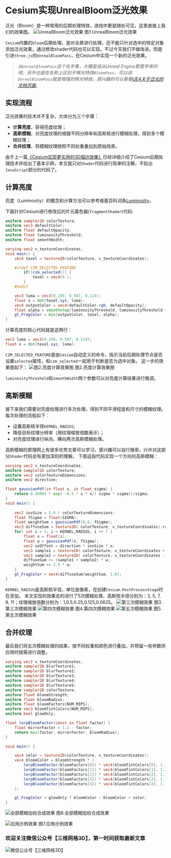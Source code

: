 # Cesium实现UnrealBloom泛光效果
泛光（Bloom）是一种常用的后期处理特效，游戏中更是随处可见，这里直接上我们的效果图。
![UnrealBloom泛光效果](图1.jpg)
图1.UnrealBloom泛光效果

`Cesium`内置的`bloom`后期处理，是对全屏进行处理，还不能只针对选中的特定对象添加泛光效果，通过修改shader代码也可以实现。不过今天我们不做改进，而是引进`three.js`的`UnrealBloomPass`，在Cesium中实现一个新的泛光效果。
>*从`UnrealBloomPass`这个名字看，大概是说从Unreal Engine那里学来的吧，另外也是在名称上区别于辉光特效`BloomPass`，可以说`UnrealBloomPass`就是增强的辉光特效。感兴趣的可以看看[UE4关于泛光的文档页面](https://docs.unrealengine.com/4.27/zh-CN/RenderingAndGraphics/PostProcessEffects/Bloom/)*。

## 实现流程
泛光效果的技术并不复杂，大体分为三个步骤：
* **计算亮度**，获得亮度纹理；
* **高斯模糊**，对亮度纹理的根据不同分辨率和高斯核进行模糊处理，得到多个模糊纹理；
* **合并纹理**，将模糊纹理按照不同权重叠加到原始场景。

由于上一篇[《Cesium实现更实用的3D描边效果》](https://mp.weixin.qq.com/s/rrWPxm9BFSf_AFHWLEVQZw)已经详细介绍了Cesium后期处理技术并给出了基本示例，本文就只对`Shader`代码进行简单的注解，不贴出`JavaScript`部分的代码了。
## 计算亮度
亮度（Luminosity）的概念和计算方法可以参考维基百科词条[Luminosity](http://en.wikipedia.org/wiki/Luminosity)。

下面针对Cesium进行修改后的片元着色器(`fragmentShader`)代码:
```glsl
uniform sampler2D colorTexture;
uniform vec3 defaultColor;
uniform float defaultOpacity;
uniform float luminosityThreshold;
uniform float smoothWidth;

varying vec2 v_textureCoordinates;
void main() {
    vec4 texel = texture2D(colorTexture, v_textureCoordinates);

    #ifdef CZM_SELECTED_FEATURE
        if(!czm_selected()) {
            texel = vec4(0.);
        }
    #endif

    vec3 luma = vec3(0.299, 0.587, 0.114);
    float v = dot(texel.xyz, luma);
    vec4 outputColor = vec4(defaultColor.rgb, defaultOpacity);
    float alpha = smoothstep(luminosityThreshold, luminosityThreshold + smoothWidth, v);
    gl_FragColor = mix(outputColor, texel, alpha);
}
```
计算亮度的核心代码就是这两行：
```glsl
vec3 luma = vec3(0.299, 0.587, 0.114);
float v = dot(texel.xyz, luma);
```
`CZM_SELECTED_FEATURE`是由`Cesium`自动定义的命令，指示当前后期处理节点是否设置`selected`属性，和`czm_selected`一起用于判断是否为选中对象。
这一步的效果图如下：
![图2.亮度计算效果图](luminosity.jpg)
图2.亮度计算效果图

`luminosityThreshold`和`smoothWidth`两个参数可以对亮度计算结果进行微调。

## 高斯模糊
接下来我们需要对亮度纹理进行多次处理，得到不同平滑程度和尺寸的模糊纹理。每次处理的流程如下：
* 设置高斯核半径`KERNEL_RADIUS`;
* 降低目标纹理分辨率（用纹理缩放倍数表示）；
* 对亮度纹理进行纵向、横向两次高斯模糊处理。

高斯模糊的原理网上有很多优秀文章可以学习，感兴趣可以自行搜索，兴许对这部分`Shader`代码会有更加深刻的理解。
下面这段代码实现一个方向的高斯模糊：
```glsl
varying vec2 v_textureCoordinates;
uniform sampler2D colorTexture;
uniform vec2 colorTextureDimensions;
uniform vec2 direction;

float gaussianPdf(in float x, in float sigma) {
    return 0.39894 * exp( -0.5 * x * x/( sigma * sigma))/sigma;
}
void main() {
    
    vec2 invSize = 1.0 / colorTextureDimensions;
    float fSigma = float(SIGMA);
    float weightSum = gaussianPdf(0.0, fSigma);
    vec3 diffuseSum = texture2D( colorTexture, v_textureCoordinates).rgb * weightSum;
    for( int i = 1; i < KERNEL_RADIUS; i ++ ) {
        float x = float(i);
        float w = gaussianPdf(x, fSigma);
        vec2 uvOffset = direction * invSize * x;
        vec3 sample1 = texture2D( colorTexture, v_textureCoordinates + uvOffset).rgb;
        vec3 sample2 = texture2D( colorTexture, v_textureCoordinates - uvOffset).rgb;
        diffuseSum += (sample1 + sample2) * w;
        weightSum += 2.0 * w;
    }
    gl_FragColor = vec4(diffuseSum/weightSum, 1.0);
}
```
`KERNEL_RADIUS`是高斯核半径，单位是像素，在创建`Cesium.PostProcessStage`时在添加。
本文实现的效果总的进行了5次模糊处理，高斯核半径分别为：3, 5, 7, 9, 11；纹理缩放倍数分别为：1,0.5,0.25,0.125,0.0625。
![第三次模糊效果](blur2.jpg)
图3.第三次模糊效果
![第四次模糊效果](blur3.jpg)
图4.第四次模糊效果
![第五次模糊效果](blur4.jpg)
图5.第五次模糊效果
## 合并纹理
最后我们将五次模糊处理的结果，按不同权重和颜色进行叠加，并预留一些参数供应用时按需进行调整。
```glsl
varying vec2 v_textureCoordinates;
uniform sampler2D blurTexture1;
uniform sampler2D blurTexture2;
uniform sampler2D blurTexture3;
uniform sampler2D blurTexture4;
uniform sampler2D blurTexture5;
uniform sampler2D colorTexture;
uniform float bloomStrength;
uniform float bloomRadius;
uniform float bloomFactors[NUM_MIPS];
uniform vec3 bloomTintColors[NUM_MIPS];
uniform bool glowOnly;

float lerpBloomFactor(const in float factor) {
    float mirrorFactor = 1.2 - factor;
    return mix(factor, mirrorFactor, bloomRadius);
}

void main() {

    vec4 color = texture2D(colorTexture, v_textureCoordinates);
    vec4 bloomColor = bloomStrength * (
        lerpBloomFactor(bloomFactors[0]) * vec4(bloomTintColors[0], 1.) * texture2D(blurTexture1, v_textureCoordinates) +
        lerpBloomFactor(bloomFactors[1]) * vec4(bloomTintColors[1], 1.) * texture2D(blurTexture2, v_textureCoordinates) +
        lerpBloomFactor(bloomFactors[2]) * vec4(bloomTintColors[2], 1.) * texture2D(blurTexture3, v_textureCoordinates) +
        lerpBloomFactor(bloomFactors[3]) * vec4(bloomTintColors[3], 1.) * texture2D(blurTexture4, v_textureCoordinates) +
        lerpBloomFactor(bloomFactors[4]) * vec4(bloomTintColors[4], 1.) * texture2D(blurTexture5, v_textureCoordinates)
    );

    gl_FragColor = glowOnly ? bloomColor : bloomColor + color;
}
```
![全部模糊加权合成效果](glow.jpg)
图6.全部模糊加权合成效果

![应用示例效果](图1.jpg)
图7.应用示例效果


### 欢迎关注微信公众号【三维网格3D】，第一时间获取最新文章 ###
![微信公众号【三维网格3D】](../../../assets/微信公众号【三维网格3D】.png)